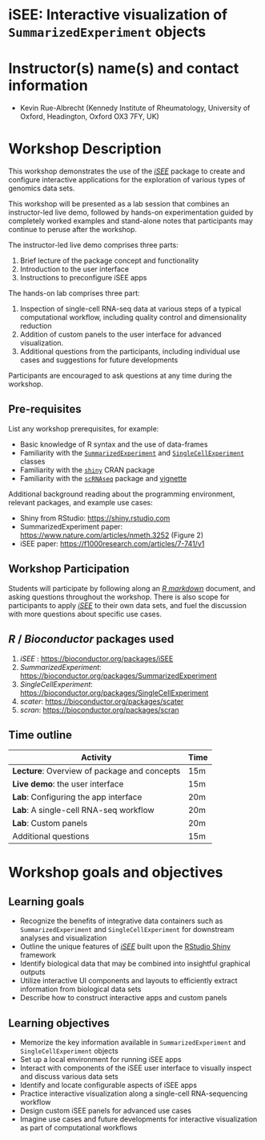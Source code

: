 # iSEE: Interactive visualization of `SummarizedExperiment` objects

# Instructor(s) name(s) and contact information

- Kevin Rue-Albrecht (Kennedy Institute of Rheumatology, University of Oxford, Headington, Oxford OX3 7FY, UK)

# Workshop Description

This workshop demonstrates the use of the [_iSEE_](http://bioconductor.org/packages/iSEE/) package to create and configure interactive applications for the exploration of various types of genomics data sets.

This workshop will be presented as a lab session that combines an instructor-led live demo, followed by hands-on experimentation guided by completely worked examples and stand-alone notes that participants may continue to peruse after the workshop.

The instructor-led live demo comprises three parts:

1. Brief lecture of the package concept and functionality
2. Introduction to the user interface
3. Instructions to preconfigure iSEE apps

The hands-on lab comprises three part:

1. Inspection of single-cell RNA-seq data at various steps of a typical computational workflow, including quality control and dimensionality reduction
2. Addition of custom panels to the user interface for advanced visualization.
3. Additional questions from the participants, including individual use cases and suggestions for future developments

Participants are encouraged to ask questions at any time during the workshop.

## Pre-requisites

List any workshop prerequisites, for example:

* Basic knowledge of R syntax and the use of data-frames
* Familiarity with the [`SummarizedExperiment`](http://bioconductor.org/packages/SummarizedExperiment) and [`SingleCellExperiment`](http://bioconductor.org/packages/SingleCellExperiment) classes
* Familiarity with the [`shiny`](https://CRAN.R-project.org/package=shiny) CRAN package
* Familiarity with the [`scRNAseq`](http://bioconductor.org/packages/scRNAseq/) package and [vignette](https://bioconductor.org/packages/release/data/experiment/vignettes/scRNAseq/inst/doc/scRNAseq.html)

Additional background reading about the programming environment, relevant packages, and example use cases:

* Shiny from RStudio: https://shiny.rstudio.com
* SummarizedExperiment paper: https://www.nature.com/articles/nmeth.3252 (Figure 2)
* iSEE paper: https://f1000research.com/articles/7-741/v1

## Workshop Participation

Students will participate by following along an [_R markdown_](https://rmarkdown.rstudio.com/) document, and asking questions throughout the workshop.
There is also scope for participants to apply  [_iSEE_](http://bioconductor.org/packages/iSEE/) to their own data sets, and fuel the discussion with more questions about specific use cases.

## _R_ / _Bioconductor_ packages used

1. _iSEE_ : https://bioconductor.org/packages/iSEE
2. _SummarizedExperiment_: https://bioconductor.org/packages/SummarizedExperiment
3. _SingleCellExperiment_: https://bioconductor.org/packages/SingleCellExperiment
4. _scater_: https://bioconductor.org/packages/scater
5. _scran_: https://bioconductor.org/packages/scran

## Time outline

| Activity                                      | Time |
|-----------------------------------------------|------|
| **Lecture**: Overview of package and concepts | 15m  |
| **Live demo**: the user interface             | 15m  |
| **Lab**: Configuring the app interface        | 20m  |
| **Lab**: A single-cell RNA-seq workflow       | 20m  |
| **Lab**: Custom panels                        | 20m  |
| Additional questions                          | 15m  |

# Workshop goals and objectives

## Learning goals

* Recognize the benefits of integrative data containers such as `SummarizedExperiment` and `SingleCellExperiment` for downstream analyses and visualization
* Outline the unique features of [_iSEE_](http://bioconductor.org/packages/iSEE/) built upon the [RStudio Shiny](https://shiny.rstudio.com) framework
* Identify biological data that may be combined into insightful graphical outputs
* Utilize interactive UI components and layouts to efficiently extract information from biological data sets
* Describe how to construct interactive apps and custom panels

## Learning objectives

* Memorize the key information available in `SummarizedExperiment` and `SingleCellExperiment` objects
* Set up a local environment for running iSEE apps
* Interact with components of the iSEE user interface to visually inspect and discuss various data sets
* Identify and locate configurable aspects of iSEE apps
* Practice interactive visualization along a single-cell RNA-sequencing workflow
* Design custom iSEE panels for advanced use cases
* Imagine use cases and future developments for interactive visualization as part of computational workflows
